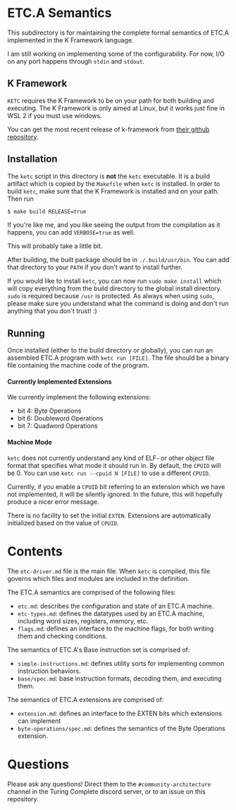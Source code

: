 # ETC.A Semantics

This subdirectory is for maintaining the complete formal semantics of ETC.A implemented in the K Framework language.

I am still working on implementing some of the configurability. For now, I/O on any port happens through `stdin` and `stdout`.

## K Framework

`KETC` requires the K Framework to be on your path for both building and executing. The K Framework is only aimed at Linux, but it works just fine in WSL 2 if you must use windows.

You can get the most recent release of k-framework from [their github repository](https://github.com/runtimeverification/k/releases/tag/v5.2.94).

## Installation

The `ketc` script in this directory is **not** the `ketc` executable. It is a build artifact which is copied by the `Makefile` when `ketc` is installed. In order to build `ketc`, make sure that the K Framework is installed and on your path. Then run
```bash
$ make build RELEASE=true
```

If you're like me, and you like seeing the output from the compilation as it happens, you can add `VERBOSE=true` as well.

This will probably take a little bit.

After building, the built package should be in `./.build/usr/bin`. You can add that directory to your `PATH` if you don't want to install further.

If you would like to install `ketc`, you can now run `sudo make install` which will copy everything from the build directory to the global install directory. `sudo` is required because `/usr` is protected. As always when using `sudo`, please make sure you understand what the command is doing and don't run anything that you don't trust! :)

## Running

Once installed (either to the build directory or globally), you can run an assembled ETC.A program with `ketc run [FILE]`. The file should be a binary file containing the machine code of the program.

#### Currently Implemented Extensions

We currently implement the following extensions:
* bit 4: Byte Operations
* bit 6: Doubleword Operations
* bit 7: Quadword Operations

#### Machine Mode

`ketc` does not currently understand any kind of ELF- or other object file format that specifies what mode it should run in. By default, the `CPUID` will be 0. You can use `ketc run --cpuid N [FILE]` to use a different `CPUID`.

Currently, if you enable a `CPUID` bit referring to an extension which we have not implemented, it will be silently ignored. In the future, this will hopefully produce a nicer error message.

There is no facility to set the initial `EXTEN`. Extensions are automatically initialized based on the value of `CPUID`.

# Contents

The `etc-driver.md` file is the main file. When `ketc` is compiled, this file governs which files and modules are included in the definition.

The ETC.A semantics are comprised of the following files:
* `etc.md`: describes the configuration and state of an ETC.A machine.
* `etc-types.md`: defines the datatypes used by an ETC.A machine, including word sizes, registers, memory, etc.
* `flags.md`: defines an interface to the machine flags, for both writing them and checking conditions.

The semantics of ETC.A's Base instruction set is comprised of:
* `simple-instructions.md`: defines utility sorts for implementing common instruction behaviors.
* `base/spec.md`: base instruction formats, decoding them, and executing them.

The semantics of ETC.A extensions are comprised of:
* `extension.md`: defines an interface to the EXTEN bits which extensions can implement
* `byte-operations/spec.md`: defines the semantics of the Byte Operations extension.

# Questions

Please ask any questions! Direct them to the `#community-architecture` channel in the Turing Complete discord server, or to an issue on this repository.
